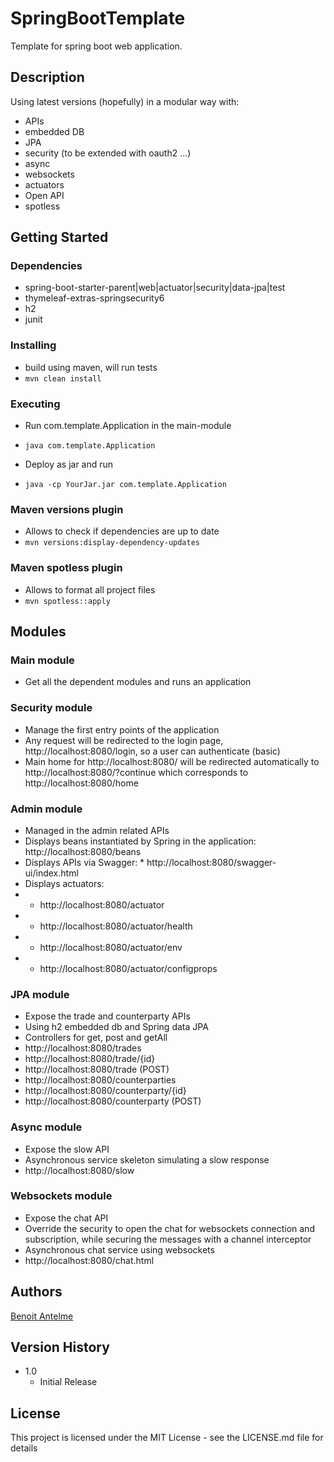 # SpringBootTemplate

Template for spring boot web application.

## Description

Using latest versions (hopefully) in a modular way with:
* APIs
* embedded DB
* JPA
* security (to be extended with oauth2 ...)
* async
* websockets
* actuators
* Open API
* spotless


## Getting Started

### Dependencies

* spring-boot-starter-parent|web|actuator|security|data-jpa|test
* thymeleaf-extras-springsecurity6
* h2
* junit

### Installing

* build using maven, will run tests
* ```mvn clean install```


### Executing

* Run com.template.Application in the main-module
* ```java com.template.Application```

* Deploy as jar and run
* ```java -cp YourJar.jar com.template.Application```


### Maven versions plugin

* Allows to check if dependencies are up to date
* ```mvn versions:display-dependency-updates```


### Maven spotless plugin

* Allows to format all project files
* ```mvn spotless::apply```


## Modules


### Main module

* Get all the dependent modules and runs an application


### Security module

* Manage the first entry points of the application
* Any request will be redirected to the login page, http://localhost:8080/login, so a user can authenticate (basic)
* Main home for http://localhost:8080/ will be redirected automatically to http://localhost:8080/?continue which corresponds to http://localhost:8080/home


### Admin module

* Managed in the admin related APIs
* Displays beans instantiated by Spring in the application: http://localhost:8080/beans
* Displays APIs via Swagger: * http://localhost:8080/swagger-ui/index.html
* Displays actuators:
* * http://localhost:8080/actuator
* * http://localhost:8080/actuator/health
* * http://localhost:8080/actuator/env
* * http://localhost:8080/actuator/configprops


### JPA module

* Expose the trade and counterparty APIs
* Using h2 embedded db and Spring data JPA
* Controllers for get, post and getAll
* http://localhost:8080/trades
* http://localhost:8080/trade/{id}
* http://localhost:8080/trade (POST)
* http://localhost:8080/counterparties
* http://localhost:8080/counterparty/{id}
* http://localhost:8080/counterparty (POST)


### Async module

* Expose the slow API
* Asynchronous service skeleton simulating a slow response
* http://localhost:8080/slow


### Websockets module

* Expose the chat API
* Override the security to open the chat for websockets connection and subscription, while securing the messages 
with a channel interceptor
* Asynchronous chat service using websockets
* http://localhost:8080/chat.html


## Authors

[Benoit Antelme](https://github.com/benoitantelme)


## Version History

* 1.0
    * Initial Release

## License

This project is licensed under the MIT License - see the LICENSE.md file for details